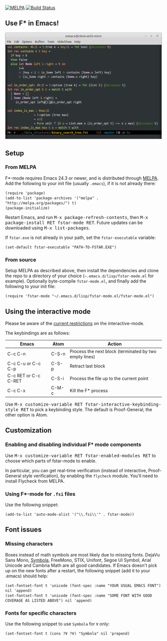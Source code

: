 [![MELPA](https://melpa.org/packages/fstar-mode-badge.svg)](https://melpa.org/#/fstar-mode) [![Build Status](https://travis-ci.org/FStarLang/fstar-mode.el.svg?branch=master)](https://travis-ci.org/FStarLang/fstar-mode.el)

## Use F* in Emacs!

![Screenshot](img/fstar-mode.png)

## Setup

### From MELPA

F*-mode requires Emacs 24.3 or newer, and is distributed through [MELPA](https://melpa.org). Add the following to your init file (usually `.emacs`), if it is not already there:

```elisp
(require 'package)
(add-to-list 'package-archives '("melpa" . "http://melpa.org/packages/") t)
(package-initialize)
```

Restart Emacs, and run <kbd>M-x package-refresh-contents</kbd>, then <kbd>M-x package-install RET fstar-mode RET</kbd>. Future updates can be downloaded using <kbd>M-x list-packages</kbd>.

If `fstar.exe` is not already in your path, set the `fstar-executable` variable:

```elisp
(set-default fstar-executable "PATH-TO-FSTAR.EXE")
```

### From source

Setup MELPA as described above, then install the dependencies and clone the repo to a directory of your choice (`~.emacs.d/lisp/fstar-mode.el` for example). Optionally byte-compile `fstar-mode.el`, and finally add the following to your init file:

```elisp
(require 'fstar-mode "~/.emacs.d/lisp/fstar-mode.el/fstar-mode.el")
```

## Using the interactive mode

Please be aware of the [current restrictions](https://github.com/FStarLang/FStar/wiki/Dealing-with-F%E2%98%85-dependencies#when-invoking-f-in-interactive-mode) on the interactive-mode.

The keybindings are as follows:


Emacs                | Atom  | Action
---------------------|-------|----------------------------------------------------------
C-c C-n              | C-S-n | Process the next block (terminated by two empty lines)
C-c C-u or C-c C-p   | C-S-p | Retract last block
C-c RET or C-c C-RET | C-S-i | Process the file up to the current point
C-c C-x              | C-M-c | Kill the F* process

Use <kbd>M-x customize-variable RET fstar-interactive-keybinding-style RET</kbd> to pick a keybinding style. The default is Proof-General; the other option is Atom.

## Customization

### Enabling and disabling individual F* mode components

Use <kbd>M-x customize-variable RET fstar-enabled-modules RET</kbd> to choose which parts of fstar-mode to enable.

In particular, you can get real-time verification (instead of interactive, Proof-General style verification), by enabling the `flycheck` module. You'll need to install Flycheck from MELPA.

### Using F*-mode for `.fsi` files

Use the following snippet:

```elisp
(add-to-list 'auto-mode-alist '("\\.fsi\\'" . fstar-mode))
```

## Font issues

### Missing characters

Boxes instead of math symbols are most likely due to missing fonts. DejaVu Sans Mono, [Symbola](http://shapecatcher.com/downloads/Symbola706.zip), FreeMono, STIX, Unifont, Segoe UI Symbol, Arial Unicode and Cambria Math are all good candidates. If Emacs doesn't pick up on the new fonts after a restart, the following snippet (add it to your .emacs) should help:

```elisp
(set-fontset-font t 'unicode (font-spec :name "YOUR USUAL EMACS FONT") nil 'append)
(set-fontset-font t 'unicode (font-spec :name "SOME FONT WITH GOOD COVERAGE AS LISTED ABOVE") nil 'append)
```

### Fonts for specific characters

Use the following snippet to use `Symbola` for `∀` only:

```elisp
(set-fontset-font t (cons ?∀ ?∀) "Symbola" nil 'prepend)
```
